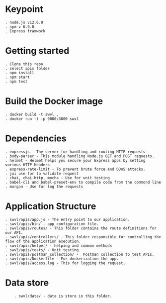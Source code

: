 # Keypoint
  
    . node.js v12.6.0
    . npm v 6.9.0
    . Express framwork

# Getting started
   
    . Clone this repo
    . select apis folder
    . npm install
    . npm start
    . npm test
    
# Build the Docker image

    . docker build -t swvl .
    . docker run -t -p 9000:3000 swvl

# Dependencies

    . expressjs - The server for handling and routing HTTP requests
    . body-parser - This module handling Node.js GET and POST requests.
    . helmet - Helmet helps you secure your Express apps by setting various HTTP headers. 
    . express-rate-limit - To prevent brute force and DDoS attacks.
    . joi use for to validate request
    . chai, chai-http, mocha - Use for unit testing
    . babel-cli and babel-preset-env to compile code from the commond line
    . morgan - Use for log the requests

# Application Structure

    . swvl/apis/app.js - The entry point to our application.
    . swvl/apis/bin/ - app configuration file.
    . swvl/apis/routes/ - This folder contains the route definitions for our API.
    . swvl/apis/controllers/ - This folder responsible for controlling the flow of the application execution. 
    . swvl/apis/helper/ - helping and common methods
    . swvl/apis/tests/ - Unit testing
    . swvl/apis/postman_collection/ -  Postman collection to test APIs.
    . swvl/apis/Dockerfile - For dockerization the app.
    . swvl/apis/access.log - This for logging the request.

#  Data store
        . swvl/data/ - data is store in this folder.

  